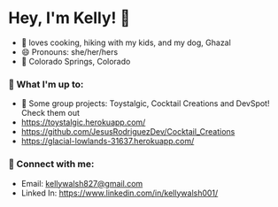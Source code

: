 <!--
**kemwalsh/kemwalsh** is a ✨ _special_ ✨ repository because its `README.md` (this file) appears on your GitHub profile.

Here are some ideas to get you started:

- 🔭 I’m currently working on ...
- 🌱 I’m currently learning ...
- 👯 I’m looking to collaborate on ...
- 🤔 I’m looking for help with ...
- 💬 Ask me about ...
- 📫 How to reach me: ...
- 😄 Pronouns: ...
- ⚡ Fun fact: ...
-->

# Hey, I'm Kelly! 👋

- 🐶 loves cooking, hiking with my kids, and my dog, Ghazal
- 😄 Pronouns: she/her/hers
- 📍 Colorado Springs, Colorado

### 🚀 What I'm up to:
- 🔭 Some group projects: Toystalgic, Cocktail Creations and DevSpot! Check them out
- https://toystalgic.herokuapp.com/
- https://github.com/JesusRodriguezDev/Cocktail_Creations
- https://glacial-lowlands-31637.herokuapp.com/

### 🤝 Connect with me:
- Email: kellywalsh827@gmail.com
- Linked In: https://www.linkedin.com/in/kellywalsh001/
